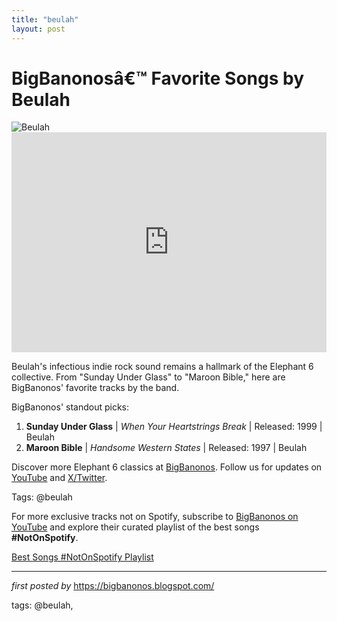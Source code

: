 ```yaml
---
title: "beulah"
layout: post
---
```

<!-- Title of the Post -->
<h1 >BigBanonosâ€™ Favorite Songs by Beulah</h1> <!-- Featured Image -->
<div > <img src="https://i.scdn.co/image/ab67616d00001e02d82d3e65df5b9c0867bf65ad" alt="Beulah">
</div> <!-- Spotify Embed -->
<div > <iframe src="https://open.spotify.com/embed/playlist/2xjGtSgSBZ4vyXTcmp2dEN?utm_source=generator" width="100%" height="352" frameBorder="0" allowfullscreen="" allow="autoplay; clipboard-write; encrypted-media; fullscreen; picture-in-picture" loading="lazy"></iframe>
</div> <!-- Introductory Text -->
<p >Beulah's infectious indie rock sound remains a hallmark of the Elephant 6 collective. From "Sunday Under Glass" to "Maroon Bible," here are BigBanonos' favorite tracks by the band.</p> <!-- Song Highlights -->
<div > <p>BigBanonos' standout picks:</p> <ol> <li><strong>Sunday Under Glass</strong> | <em>When Your Heartstrings Break</em> | Released: 1999 | Beulah</li> <li><strong>Maroon Bible</strong> | <em>Handsome Western States</em> | Released: 1997 | Beulah</li> </ol>
</div> <!-- Footer Links -->
<div > <p>Discover more Elephant 6 classics at <a href="https://bigbanonos.blogspot.com/" target="_blank">BigBanonos</a>. Follow us for updates on <a href="https://www.youtube.com/@BigBanonos" target="_blank">YouTube</a> and <a href="https://x.com/bigbanonos" target="_blank">X/Twitter</a>.</p>
</div> <!-- Tags -->
<p >Tags: @beulah</p>

<!--Subscribe and Playlist Links-->
<div>
    <p>For more exclusive tracks not on Spotify, subscribe to <a href="https://www.youtube.com/@BigBanonos" target="_blank">BigBanonos on YouTube</a> and explore their curated playlist of the best songs <strong>#NotOnSpotify</strong>.</p>
    <p><a href="https://www.youtube.com/playlist?list=PLtuNtuTatqI0kFahUCbtbfenC_ET5O_tr" target="_blank">Best Songs #NotOnSpotify Playlist<br /></a></p></div>

<hr />

<p><em>first posted by</em> <a href="https://bigbanonos.blogspot.com/" rel="noopener" target="_new">https://bigbanonos.blogspot.com/</a></p>

<p>tags: @beulah,</p>
